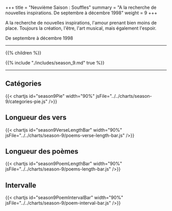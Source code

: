 +++
title = "Neuvième Saison : Souffles"
summary = "A la recherche de nouvelles inspirations. De septembre à décembre 1998"
weight = 9
+++

A la recherche de nouvelles inspirations, l'amour prenant bien moins de place. Toujours la création, l'être, l'art musical, mais également l'espoir.

De septembre à décembre 1998

---
{{% children  %}}

{{% include "./includes/season_9.md" true %}}

---
## Catégories
{{< chartjs id="season9Pie" width="90%" jsFile="../../charts/season-9/categories-pie.js" />}}
## Longueur des vers
{{< chartjs id="season9VerseLengthBar" width="90%" jsFile="../../charts/season-9/poems-verse-length-bar.js" />}}
## Longueur des poèmes
{{< chartjs id="season9PoemLengthBar" width="90%" jsFile="../../charts/season-9/poems-length-bar.js" />}}
## Intervalle
{{< chartjs id="season9PoemIntervalBar" width="90%" jsFile="../../charts/season-9/poem-interval-bar.js" />}}
